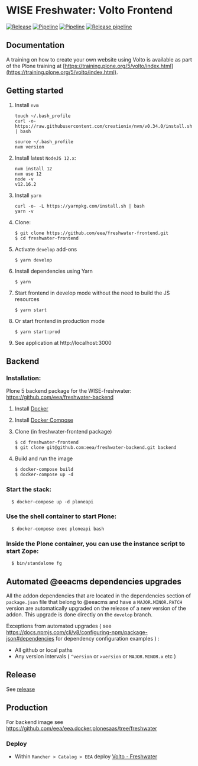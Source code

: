 # WISE Freshwater: Volto Frontend

[![Release](https://img.shields.io/github/v/release/eea/freshwater-frontend?sort=semver)](https://github.com/eea/freshwater-frontend/releases)
[![Pipeline](https://ci.eionet.europa.eu/buildStatus/icon?job=volto%2Ffreshwater-frontend%2Fmaster&subject=master)](https://ci.eionet.europa.eu/view/Github/job/volto/job/freshwater-frontend/job/master/lastBuild/display/redirect)
[![Pipeline](https://ci.eionet.europa.eu/buildStatus/icon?job=volto%2Ffreshwater-frontend%2Fdevelop&subject=develop)](https://ci.eionet.europa.eu/view/Github/job/volto/job/freshwater-frontend/job/develop/lastBuild/display/redirect)
[![Release pipeline](https://ci.eionet.europa.eu/buildStatus/icon?job=volto%2Ffreshwater-frontend%2F1.10.0&build=last&subject=release%20v1.10.0%20pipeline)](https://ci.eionet.europa.eu/view/Github/job/volto/job/freshwater-frontend/job/1.10.0/lastBuild/display/redirect/)

## Documentation

A training on how to create your own website using Volto is available as part of the Plone training at [https://training.plone.org/5/volto/index.html](https://training.plone.org/5/volto/index.html).

## Getting started

1.  Install `nvm`

        touch ~/.bash_profile
        curl -o- https://raw.githubusercontent.com/creationix/nvm/v0.34.0/install.sh | bash

        source ~/.bash_profile
        nvm version

1.  Install latest `NodeJS 12.x`:

        nvm install 12
        nvm use 12
        node -v
        v12.16.2

1.  Install `yarn`

        curl -o- -L https://yarnpkg.com/install.sh | bash
        yarn -v

1.  Clone:

        $ git clone https://github.com/eea/freshwater-frontend.git
        $ cd freshwater-frontend

1.  Activate `develop` add-ons

        $ yarn develop

1.  Install dependencies using Yarn

        $ yarn

1.  Start frontend in develop mode without the need to build the JS resources

        $ yarn start

1.  Or start frontend in production mode

        $ yarn start:prod

1.  See application at http://localhost:3000

## Backend

### Installation:

Plone 5 backend package for the WISE-freshwater: https://github.com/eea/freshwater-backend

1.  Install [Docker](https://docs.docker.com/install/)
1.  Install [Docker Compose](https://docs.docker.com/compose/install/)

1.  Clone (in freshwater-frontend package)

        $ cd freshwater-frontend
        $ git clone git@github.com:eea/freshwater-backend.git backend

1.  Build and run the image

        $ docker-compose build
        $ docker-compose up -d

### Start the stack:

```shell
  $ docker-compose up -d ploneapi
```

### Use the shell container to start Plone:

```shell
  $ docker-compose exec ploneapi bash
```

### Inside the Plone container, you can use the instance script to start Zope:

```shell
  $ bin/standalone fg
```

## Automated @eeacms dependencies upgrades

All the addon dependencies that are located in the dependencies section of `package.json` file that belong to @eeacms and have a `MAJOR.MINOR.PATCH` version are automatically upgraded on the release of a new version of the addon. This upgrade is done directly on the `develop` branch.

Exceptions from automated upgrades ( see https://docs.npmjs.com/cli/v8/configuring-npm/package-json#dependencies for dependency configuration examples ) :

- All github or local paths
- Any version intervals ( `^version` or `>version` or `MAJOR.MINOR.x` etc )

## Release

See [release](https://github.com/eea/ims-frontend/tree/master/RELEASE.md)

## Production

For backend image see https://github.com/eea/eea.docker.plonesaas/tree/freshwater

### Deploy

- Within `Rancher > Catalog > EEA` deploy [Volto - Freshwater](https://github.com/eea/eea.rancher.catalog/tree/master/templates/volto-freshwater)
